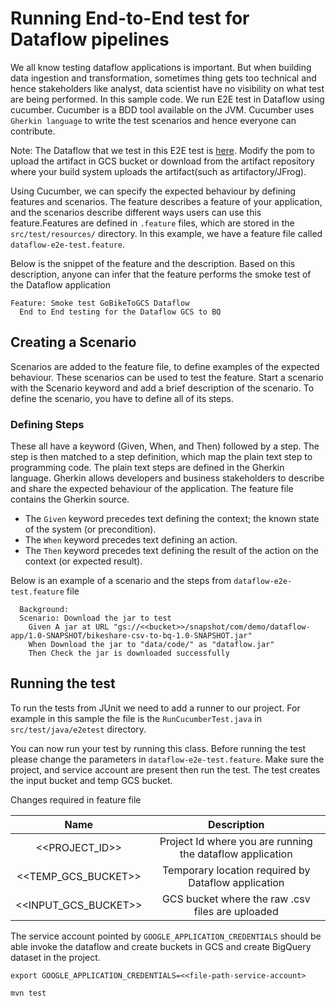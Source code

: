 # Running End-to-End test for Dataflow pipelines

We all know testing dataflow applications is important. But when building data ingestion and transformation, sometimes thing gets too technical and hence stakeholders like analyst, data scientist have no visibility on what test are being performed. In this sample code. We run E2E test in Dataflow using cucumber. Cucumber is a BDD tool available on the JVM. Cucumber uses `Gherkin language` to write the test scenarios and hence everyone can contribute.

Note: The Dataflow that we test in this E2E test is [here](https://github.com/bipinupd/professional-services/tree/dataflow-cloud-run/examples/dataflow-cloud-run/dataflowApp). Modify the pom to upload the artifact in GCS bucket or download from the artifact repository where your build system uploads the artifact(such as artifactory/JFrog).

Using Cucumber, we can specify the expected behaviour by defining features and scenarios. The feature describes a feature of your application, and the scenarios describe different ways users can use this feature.Features are defined in `.feature` files, which are stored in the `src/test/resources/` directory. In this example, we have a feature file called `dataflow-e2e-test.feature`.

Below is the snippet of the feature and the description. Based on this description, anyone can infer that the feature performs the smoke test of the Dataflow application

```
Feature: Smoke test GoBikeToGCS Dataflow
  End to End testing for the Dataflow GCS to BQ
```
## Creating a Scenario

Scenarios are added to the feature file, to define examples of the expected behaviour. These scenarios can be used to test the feature. Start a scenario with the Scenario keyword and add a brief description of the scenario. To define the scenario, you have to define all of its steps.
### Defining Steps

These all have a keyword (Given, When, and Then) followed by a step. The step is then matched to a step definition, which map the plain text step to programming code.
The plain text steps are defined in the Gherkin language. Gherkin allows developers and business stakeholders to describe and share the expected behaviour of the application.
The feature file contains the Gherkin source.
- The `Given` keyword precedes text defining the context; the known state of the system (or precondition).
- The `When` keyword precedes text defining an action.
- The `Then` keyword precedes text defining the result of the action on the context (or expected result).


Below is an example of a scenario and the steps from `dataflow-e2e-test.feature` file

```
  Background:
  Scenario: Download the jar to test
    Given A jar at URL "gs://<<bucket>>/snapshot/com/demo/dataflow-app/1.0-SNAPSHOT/bikeshare-csv-to-bq-1.0-SNAPSHOT.jar"
    When Download the jar to "data/code/" as "dataflow.jar"
    Then Check the jar is downloaded successfully
```

## Running the test
To run the tests from JUnit we need to add a runner to our project. For example in this sample the file is the `RunCucumberTest.java` in `src/test/java/e2etest` directory.

You can now run your test by running this class. Before running the test please change the parameters in `dataflow-e2e-test.feature`. Make sure the project, and service account are present then run the test. The test creates the input bucket and temp GCS bucket.

Changes required in feature file


|    Name   |   Description   |
|:-------------:|:-------------:|
|<<PROJECT_ID>> | Project Id where you are running the dataflow application |
|<<TEMP_GCS_BUCKET>> | Temporary location required by Dataflow application |
|<<INPUT_GCS_BUCKET>>| GCS bucket where the raw .csv files are uploaded |


The service account pointed by `GOOGLE_APPLICATION_CREDENTIALS` should be able invoke the dataflow and create buckets in GCS and create BigQuery dataset in the project.

 `export GOOGLE_APPLICATION_CREDENTIALS=<<file-path-service-account>`

`mvn test`